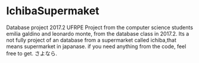 # IchibaSupermaket
Database project 2017.2 UFRPE
Project from the computer science students emilia galdino and leonardo monte, from the database class in 2017.2.
Its a not fully project of an database from a supermarket called ichiba,that means supermarket in japanase.
if you need anything from the code, feel free to get. さよなら.
